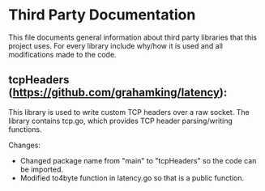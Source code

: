 Third Party Documentation
=========================

This file documents general information about third party libraries that this
project uses. For every library include why/how it is used and all
modifications made to the code.

tcpHeaders (https://github.com/grahamking/latency):
----------------------------------------------------

This library is used to write custom TCP headers over a raw socket. The library
contains tcp.go, which provides TCP header parsing/writing functions.

Changes:
* Changed package name from "main" to "tcpHeaders" so the code can be imported.
* Modified to4byte function in latency.go so that is a public function.
